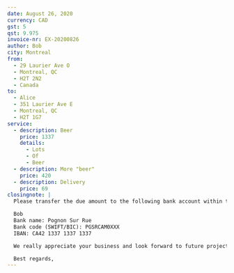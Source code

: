 ```yaml
---
date: August 26, 2020
currency: CAD
gst: 5
qst: 9.975
invoice-nr: EX-20200826
author: Bob
city: Montreal
from:
  - 29 Laurier Ave O
  - Montreal, QC
  - H2T 2N2
  - Canada
to:
  - Alice
  - 351 Laurier Ave E
  - Montreal, QC
  - H2T 1G7
service:
  - description: Beer
    price: 1337
    details:
      - Lots
      - Of
      - Beer
  - description: More "beer"
    price: 420
  - description: Delivery
    price: 69
closingnote: |
  Please transfer the due amount to the following bank account within the next 14 days:

  Bob  
  Bank name: Pognon Sur Rue  
  Bank code (SWIFT/BIC): PGSRCAM0XXX  
  IBAN: CA42 1337 1337 1337

  We really appreciate your business and look forward to future projects together.

  Best regards,
---
```

